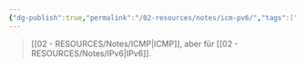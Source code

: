 ```yaml
---
{"dg-publish":true,"permalink":"/02-resources/notes/icm-pv6/","tags":["netzwerk/protocol","netzwerk/ip/ipv6"],"noteIcon":"","updated":"2025-08-26T16:35:04.515+02:00"}
---
```


>[[02 - RESOURCES/Notes/ICMP\|ICMP]], aber für [[02 - RESOURCES/Notes/IPv6\|IPv6]].
